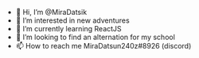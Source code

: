 - 👋 Hi, I’m @MiraDatsik
- 👀 I’m interested in new adventures 
- 🌱 I’m currently learning ReactJS
- 💞️ I’m looking to find an alternation for my school 
- 📫 How to reach me MiraDatsun240z#8926 (discord)

<!---
MiraDatsik/MiraDatsik is a ✨ special ✨ repository because its `README.md` (this file) appears on your GitHub profile.
You can click the Preview link to take a look at your changes.
--->
